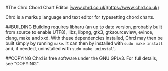 #The Chrd Chord Chart Editor
[www.chrd.co.uk](https://www.chrd.co.uk)

Chrd is a markup language and text editor for typesetting chord charts.

##BUILDING
Building requires libharu (an up to date version, probably built from source to
enable UTF8), libz, libpng, gtk3, gtksourceview, evince, clang, make and xxd.
With these dependencies installed, Chrd may then be built simply by running
`make`. It can then by installed with `sudo make install` and, if needed,
uninstalled with `sudo make uninstall`.

##COPYING
Chrd is free software under the GNU GPLv3. For full details, see "COPYING".
